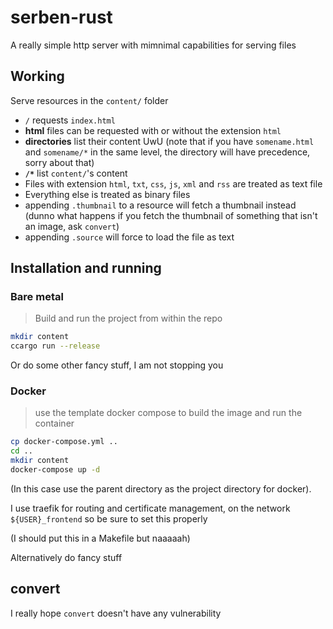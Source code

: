 # serben-rust

A really simple http server with mimnimal capabilities for serving files

## Working

Serve resources in the `content/` folder
- `/` requests `index.html`
- **html** files can be requested with or without the extension `html`
- **directories** list their content UwU (note that if you have `somename.html` and `somename/*` in the same level, the directory will have precedence, sorry about that)
- **`/*`** list `content/`'s content
- Files with extension `html`, `txt`, `css`, `js`, `xml` and `rss` are treated as text file
- Everything else is treated as binary files
- appending `.thumbnail` to a resource will fetch a thumbnail instead (dunno what happens if you fetch the thumbnail of something that isn't an image, ask `convert`)
- appending `.source` will force to load the file as text

## Installation and running
### Bare metal
> Build and run the project from within the repo
```sh
mkdir content
ccargo run --release
```
Or do some other fancy stuff, I am not stopping you

### Docker
> use the template docker compose to build the image and run the container
```sh
cp docker-compose.yml ..
cd ..
mkdir content
docker-compose up -d
```
(In this case use the parent directory as the project directory for docker).

I use traefik for routing and certificate management, on the network `${USER}_frontend` so be sure to set this properly

(I should put this in a Makefile but naaaaah)

Alternatively do fancy stuff

## convert

I really hope `convert` doesn't have any vulnerability
